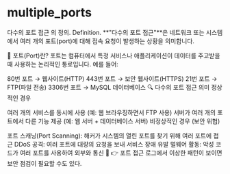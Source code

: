 # multiple_ports
다수의 포트 접근 의 정의. Definition.
**"다수의 포트 접근"**은 네트워크 또는 시스템에서 여러 개의 포트(port)에 대해 접속 요청이 발생하는 상황을 의미합니다.

📌 포트(Port)란?
포트는 컴퓨터에서 특정 서비스나 애플리케이션이 데이터를 주고받을 때 사용하는 논리적인 통로입니다. 예를 들어:

80번 포트 → 웹사이트(HTTP)
443번 포트 → 보안 웹사이트(HTTPS)
21번 포트 → FTP(파일 전송)
3306번 포트 → MySQL 데이터베이스
🔍 다수의 포트 접근 의미
정상적인 경우

여러 개의 서비스를 동시에 사용 (예: 웹 브라우징하면서 FTP 사용)
서버가 여러 개의 포트에서 다른 기능 제공 (예: 웹 서버 + 데이터베이스 서버)
비정상적인 경우 (보안 위협)

포트 스캐닝(Port Scanning): 해커가 시스템의 열린 포트를 찾기 위해 여러 포트에 접근
DDoS 공격: 여러 포트에 대량의 요청을 보내 서비스 장애 유발
멀웨어 활동: 악성 코드가 여러 포트를 사용하여 외부와 통신
📢 👉 포트 접근 로그에서 이상한 패턴이 보이면 보안 점검이 필요할 수도 있다.
